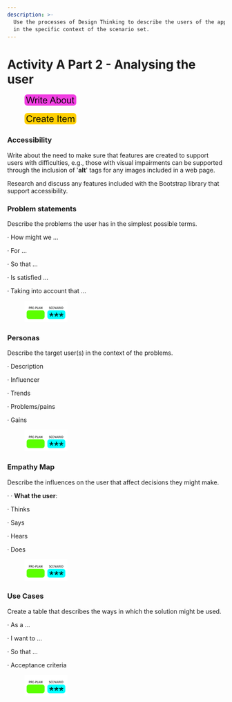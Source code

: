 ```yaml
---
description: >-
  Use the processes of Design Thinking to describe the users of the application
  in the specific context of the scenario set.
---
```


# Activity A Part 2 - Analysing the user

<div align="left">

<figure><img src=".gitbook/assets/write_about_small (1).png" alt=""><figcaption></figcaption></figure>

</div>

<div align="left">

<figure><img src=".gitbook/assets/create_item_small (3).png" alt=""><figcaption></figcaption></figure>

</div>

### Accessibility

Write about the need to make sure that features are created to support users with difficulties, e.g., those with visual impairments can be supported through the inclusion of '**alt**' tags for any images included in a web page.

Research and discuss any features included with the Bootstrap library that support accessibility.

### Problem statements

Describe the problems the user has in the simplest possible terms.

·         How might we ...

·         For …

·         So that ...

·         Is satisfied ...

·         Taking into account that ...

<div align="left">

<figure><img src=".gitbook/assets/image (145).png" alt=""><figcaption></figcaption></figure>

</div>

### Personas

Describe the target user(s) in the context of the problems.

·         Description

·         Influencer

·         Trends

·         Problems/pains

·         Gains

<div align="left">

<figure><img src=".gitbook/assets/image (146).png" alt=""><figcaption></figcaption></figure>

</div>

### Empathy Map

Describe the influences on the user that affect decisions they might make.

·         ·         **What the user**:

·         Thinks

·         Says

·         Hears

·         Does

<div align="left">

<figure><img src=".gitbook/assets/image (147).png" alt=""><figcaption></figcaption></figure>

</div>

### Use Cases

Create a table that describes the ways in which the solution might be used.

·         As a ...

·         I want to ...

·         So that ...

·         Acceptance criteria

<div align="left">

<figure><img src=".gitbook/assets/image (148).png" alt=""><figcaption></figcaption></figure>

</div>
